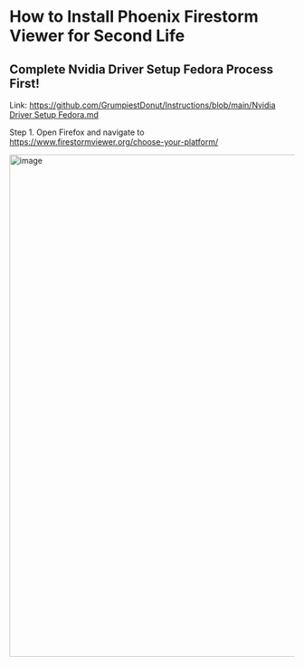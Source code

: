 # How to Install Phoenix Firestorm Viewer for Second Life

## Complete Nvidia Driver Setup Fedora Process First!
Link: [https://github.com/GrumpiestDonut/Instructions/blob/main/Nvidia Driver Setup Fedora.md](https://github.com/GrumpiestDonut/Instructions/blob/main/Nvidia%20Driver%20Setup%20Fedora.md)

Step 1. Open Firefox and navigate to https://www.firestormviewer.org/choose-your-platform/

<img width="1701" height="888" alt="image" src="https://github.com/user-attachments/assets/86cbb219-e58e-43f5-bce6-1b6b231989da" />
